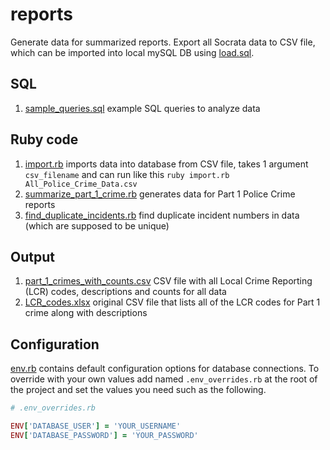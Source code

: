 # reports

Generate data for summarized reports.
Export all Socrata data to CSV file, which can be imported into local mySQL DB using [load.sql](load.sql).

## SQL

1. [sample_queries.sql](sample_queries.sql) example SQL queries to analyze data

## Ruby code

1. [import.rb](import.rb) imports data into database from CSV file, takes 1 argument `csv_filename` and can run like this `ruby import.rb All_Police_Crime_Data.csv`
2. [summarize_part_1_crime.rb](summarize_part_1_crime.rb) generates data for Part 1 Police Crime reports
3. [find_duplicate_incidents.rb](find_duplicate_incidents.rb) find duplicate incident numbers in data (which are supposed to be unique)

## Output

1. [part_1_crimes_with_counts.csv](part_1_crimes_with_counts.csv) CSV file with all Local Crime Reporting (LCR) codes, descriptions and counts for all data
2. [LCR_codes.xlsx](LCR_codes.xlsx) original CSV file that lists all of the LCR codes for Part 1 crime along with descriptions

## Configuration

[env.rb](env.rb) contains default configuration options for database connections.  To override with your own values add named `.env_overrides.rb` at the root of the project and set the values you need such as the following.

```ruby
# .env_overrides.rb

ENV['DATABASE_USER'] = 'YOUR_USERNAME'
ENV['DATABASE_PASSWORD'] = 'YOUR_PASSWORD'
```
